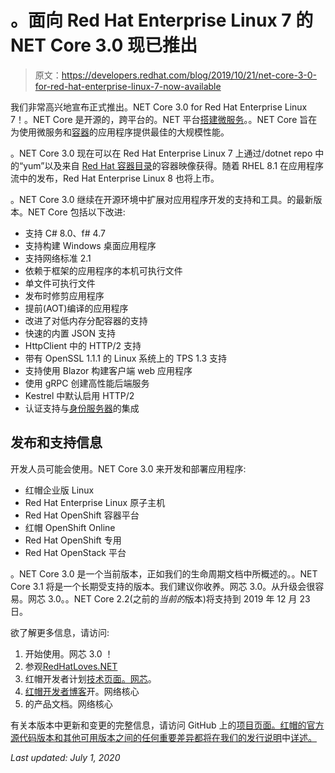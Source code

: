 # 。面向 Red Hat Enterprise Linux 7 的 NET Core 3.0 现已推出

> 原文：<https://developers.redhat.com/blog/2019/10/21/net-core-3-0-for-red-hat-enterprise-linux-7-now-available>

我们非常高兴地宣布正式推出。NET Core 3.0 for Red Hat Enterprise Linux 7！。NET Core 是开源的，跨平台的。NET 平台[搭建微服务](https://developers.redhat.com/topics/microservices/)。。NET Core 旨在为使用微服务和[容器](https://developers.redhat.com/topics/containers/)的应用程序提供最佳的大规模性能。

。NET Core 3.0 现在可以在 Red Hat Enterprise Linux 7 上通过/dotnet repo 中的“yum”以及来自 [Red Hat 容器目录](https://access.redhat.com/containers/#/search/dotnet)的容器映像获得。随着 RHEL 8.1 在应用程序流中的发布，Red Hat Enterprise Linux 8 也将上市。

。NET Core 3.0 继续在开源环境中扩展对应用程序开发的支持和工具。的最新版本。NET Core 包括以下改进:

*   支持 C# 8.0、f# 4.7
*   支持构建 Windows 桌面应用程序
*   支持网络标准 2.1
*   依赖于框架的应用程序的本机可执行文件
*   单文件可执行文件
*   发布时修剪应用程序
*   提前(AOT)编译的应用程序
*   改进了对低内存分配容器的支持
*   快速的内置 JSON 支持
*   HttpClient 中的 HTTP/2 支持
*   带有 OpenSSL 1.1.1 的 Linux 系统上的 TPS 1.3 支持
*   支持使用 Blazor 构建客户端 web 应用程序
*   使用 gRPC 创建高性能后端服务
*   Kestrel 中默认启用 HTTP/2
*   认证支持与[身份服务器](https://identityserver.io/)的集成

## 发布和支持信息

开发人员可能会使用。NET Core 3.0 来开发和部署应用程序:

*   红帽企业版 Linux
*   Red Hat Enterprise Linux 原子主机
*   Red Hat OpenShift 容器平台
*   红帽 OpenShift Online
*   Red Hat OpenShift 专用
*   Red Hat OpenStack 平台

。NET Core 3.0 是一个当前版本，正如我们的生命周期文档中所概述的。。NET Core 3.1 将是一个长期受支持的版本。我们建议你收养。网芯 3.0。从升级会很容易。网芯 3.0。。NET Core 2.2(之前的*当前的*版本)将支持到 2019 年 12 月 23 日。

欲了解更多信息，请访问:

1.  开始使用。网芯 3.0 ！
2.  参观[RedHatLoves.NET](http://www.redhatloves.net/)
3.  红帽开发者计划[技术页面。网芯](https://developers.redhat.com/products/dotnet/overview/)。
4.  [红帽开发者博客](https://developers.redhat.com/blog/category/programming/dot-net/)开。网络核心
5.  的产品文档。网络核心

有关本版本中更新和变更的完整信息，请访问 GitHub 上的[项目页面。红帽的官方源代码版本和其他可用版本之间的任何重要差异都将在我们的发行说明](https://github.com/dotnet/core/blob/master/release-notes/3.0/3.0.0/3.0.0.md)中[详述。](https://developers.redhat.com/products/dotnet/docs-and-apis/)

*Last updated: July 1, 2020*